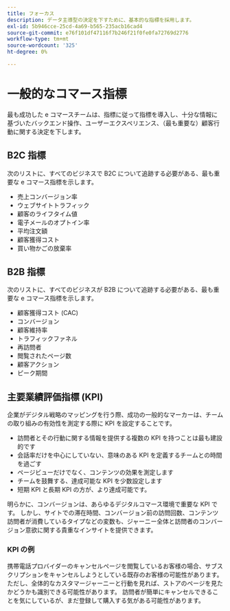 ```yaml
---
title: フォーカス
description: データ主導型の決定を下すために、基本的な指標を採用します。
exl-id: 5b946cce-25cd-4a69-b565-235acb16cad4
source-git-commit: e76f101df47116f7b246f21f0fe0fa72769d2776
workflow-type: tm+mt
source-wordcount: '325'
ht-degree: 0%

---
```


# 一般的なコマース指標

最も成功した e コマースチームは、指標に従って指標を導入し、十分な情報に基づいたバックエンド操作、ユーザーエクスペリエンス、（最も重要な）顧客行動に関する決定を下します。

## B2C 指標

次のリストに、すべてのビジネスで B2C について追跡する必要がある、最も重要な e コマース指標を示します。

- 売上コンバージョン率
- ウェブサイトトラフィック
- 顧客のライフタイム値
- 電子メールのオプトイン率
- 平均注文額
- 顧客獲得コスト
- 買い物かごの放棄率

## B2B 指標

次のリストに、すべてのビジネスが B2B について追跡する必要がある、最も重要な e コマース指標を示します。

- 顧客獲得コスト (CAC)
- コンバージョン
- 顧客維持率
- トラフィックファネル
- 再訪問者
- 閲覧されたページ数
- 顧客アクション
- ピーク期間

## 主要業績評価指標 (KPI)

企業がデジタル戦略のマッピングを行う際、成功の一般的なマーカーは、チームの取り組みの有効性を測定する際に KPI を設定することです。

- 訪問者とその行動に関する情報を提供する複数の KPI を持つことは最も建設的です
- 会話率だけを中心にしていない、意味のある KPI を定義するチームとの時間を過ごす
- ページビューだけでなく、コンテンツの効果を測定します
- チームを鼓舞する、達成可能な KPI を少数設定します
- 短期 KPI と長期 KPI の方が、より達成可能です。

明らかに、コンバージョンは、あらゆるデジタルコマース環境で重要な KPI です。 しかし、サイトでの滞在時間、コンバージョン前の訪問回数、コンテンツ訪問者が消費しているタイプなどの変数も、ジャーニー全体と訪問者のコンバージョン意欲に関する貴重なインサイトを提供できます。

### KPI の例

携帯電話プロバイダーのキャンセルページを閲覧しているお客様の場合、サブスクリプションをキャンセルしようとしている既存のお客様の可能性があります。 ただし、全体的なカスタマージャーニーと行動を見れば、ストアのページを見たかどうかも識別できる可能性があります。 訪問者が簡単にキャンセルできることを気にしているが、まだ登録して購入する気がある可能性があります。
